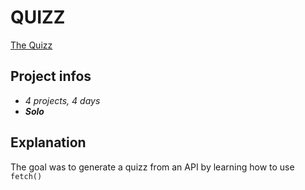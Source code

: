 # QUIZZ
[The Quizz](https://gaudrey.github.io/the-quizz/)

## Project infos
* *4 projects, 4 days*
* ***Solo***

## Explanation

The goal was to generate a quizz from an API by learning how to use `fetch()`
